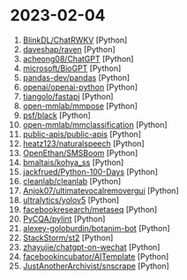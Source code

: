# 2023-02-04

1. [BlinkDL/ChatRWKV](https://github.com/BlinkDL/ChatRWKV "ChatRWKV is like ChatGPT but powered by the RWKV (100% RNN) language model, and open source.") [Python]
2. [daveshap/raven](https://github.com/daveshap/raven "RAVEN (Realtime Assistant Voice Enabled Network) Open Source Software (OSS) community repo") [Python]
3. [acheong08/ChatGPT](https://github.com/acheong08/ChatGPT "Reverse engineered ChatGPT API. Uses official model same as the website.") [Python]
4. [microsoft/BioGPT](https://github.com/microsoft/BioGPT "") [Python]
5. [pandas-dev/pandas](https://github.com/pandas-dev/pandas "Flexible and powerful data analysis / manipulation library for Python, providing labeled data structures similar to R data.frame objects, statistical functions, and much more") [Python]
6. [openai/openai-python](https://github.com/openai/openai-python "The OpenAI Python library provides convenient access to the OpenAI API from applications written in the Python language.") [Python]
7. [tiangolo/fastapi](https://github.com/tiangolo/fastapi "FastAPI framework, high performance, easy to learn, fast to code, ready for production") [Python]
8. [open-mmlab/mmpose](https://github.com/open-mmlab/mmpose "OpenMMLab Pose Estimation Toolbox and Benchmark.") [Python]
9. [psf/black](https://github.com/psf/black "The uncompromising Python code formatter") [Python]
10. [open-mmlab/mmclassification](https://github.com/open-mmlab/mmclassification "OpenMMLab Image Classification Toolbox and Benchmark") [Python]
11. [public-apis/public-apis](https://github.com/public-apis/public-apis "A collective list of free APIs") [Python]
12. [heatz123/naturalspeech](https://github.com/heatz123/naturalspeech "A fully working pytorch implementation of NaturalSpeech (Tan et al., 2022)") [Python]
13. [OpenEthan/SMSBoom](https://github.com/OpenEthan/SMSBoom "短信轰炸/短信测压/ | 一个健壮免费的python短信轰炸程序，专门炸坏蛋蛋，百万接口，多线程全自动添加有效接口，支持异步协程百万并发，全免费的短信轰炸工具！！hongkonger开发全网首发！！") [Python]
14. [bmaltais/kohya_ss](https://github.com/bmaltais/kohya_ss "") [Python]
15. [jackfrued/Python-100-Days](https://github.com/jackfrued/Python-100-Days "Python - 100天从新手到大师") [Python]
16. [cleanlab/cleanlab](https://github.com/cleanlab/cleanlab "The standard data-centric AI package for data quality and machine learning with messy, real-world data and labels.") [Python]
17. [Anjok07/ultimatevocalremovergui](https://github.com/Anjok07/ultimatevocalremovergui "GUI for a Vocal Remover that uses Deep Neural Networks.") [Python]
18. [ultralytics/yolov5](https://github.com/ultralytics/yolov5 "YOLOv5 🚀 in PyTorch > ONNX > CoreML > TFLite") [Python]
19. [facebookresearch/metaseq](https://github.com/facebookresearch/metaseq "Repo for external large-scale work") [Python]
20. [PyCQA/pylint](https://github.com/PyCQA/pylint "It's not just a linter that annoys you!") [Python]
21. [alexey-goloburdin/botanim-bot](https://github.com/alexey-goloburdin/botanim-bot "Telegram bot for botanim.to.digital") [Python]
22. [StackStorm/st2](https://github.com/StackStorm/st2 "StackStorm (aka IFTTT for Ops) is event-driven automation for auto-remediation, incident responses, troubleshooting, deployments, and more for DevOps and SREs. Includes rules engine, workflow, 160 integration packs with 6000+ actions (see https://exchange.stackstorm.org) and ChatOps. Installer at https://docs.stackstorm.com/install/index.html") [Python]
23. [zhayujie/chatgpt-on-wechat](https://github.com/zhayujie/chatgpt-on-wechat "使用ChatGPT搭建微信聊天机器人，基于OpenAI API和itchat实现。Wechat robot based on ChatGPT, which using OpenAI api and itchat library.") [Python]
24. [facebookincubator/AITemplate](https://github.com/facebookincubator/AITemplate "AITemplate is a Python framework which renders neural network into high performance CUDA/HIP C++ code. Specialized for FP16 TensorCore (NVIDIA GPU) and MatrixCore (AMD GPU) inference.") [Python]
25. [JustAnotherArchivist/snscrape](https://github.com/JustAnotherArchivist/snscrape "A social networking service scraper in Python") [Python]
